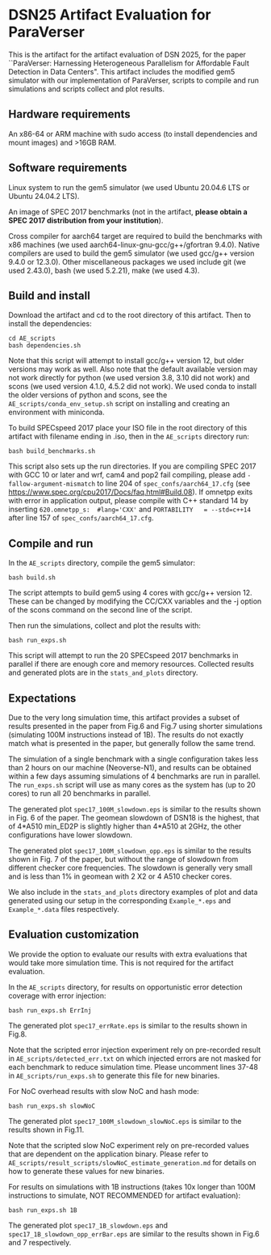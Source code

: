 # DSN25 Artifact Evaluation for ParaVerser

This is the artifact for the artifact evaluation of DSN 2025, for the paper ``ParaVerser: Harnessing Heterogeneous Parallelism for Affordable Fault Detection in Data Centers". This artifact includes the modified gem5 simulator with our implementation of ParaVerser, scripts to compile and run simulations and scripts collect and plot results. 

## Hardware requirements
An x86-64 or ARM machine with sudo access (to install dependencies and mount images) and >16GB RAM.

## Software requirements
Linux system to run the gem5 simulator (we used Ubuntu 20.04.6 LTS or Ubuntu 24.04.2 LTS). 

An image of SPEC 2017 benchmarks (not in the artifact, **please obtain a SPEC 2017 distribution from your institution**). 

Cross compiler for aarch64 target are required to build the benchmarks with x86 machines (we used aarch64-linux-gnu-gcc/g++/gfortran 9.4.0). Native compilers are used to build the gem5 simulator (we used gcc/g++ version 9.4.0 or 12.3.0). Other miscellaneous packages we used include git (we used 2.43.0), bash (we used 5.2.21), make (we used 4.3).

## Build and install
Download the artifact and cd to the root directory of this artifact. Then to install the dependencies:
```
cd AE_scripts
bash dependencies.sh
```
Note that this script will attempt to install gcc/g++ version 12, but older versions may work as well. Also note that the default available version may not work directly for python (we used version 3.8, 3.10 did not work) and scons (we used version 4.1.0, 4.5.2 did not work). We used conda to install the older versions of python and scons, see the `AE_scripts/conda_env_setup.sh` script on installing and creating an environment with miniconda.

To build SPECspeed 2017 place your ISO file in the root directory of this artifact with filename ending in .iso, then in the `AE_scripts` directory run:
```
bash build_benchmarks.sh
```
This script also sets up the run directories.
If you are compiling SPEC 2017 with GCC 10 or later and wrf, cam4 and pop2 fail compiling, please add `-fallow-argument-mismatch` to line 204 of `spec_confs/aarch64_17.cfg` (see https://www.spec.org/cpu2017/Docs/faq.html#Build.08).
If omnetpp exits with error in application output, please compile with C++ standard 14 by inserting `620.omnetpp_s:  #lang='CXX'` and `PORTABILITY   = --std=c++14` after line 157 of `spec_confs/aarch64_17.cfg`.

## Compile and run

In the `AE_scripts` directory, compile the gem5 simulator:
```
bash build.sh
```
The script attempts to build gem5 using 4 cores with gcc/g++ version 12. These can be changed by modifying the CC/CXX variables and the -j option of the scons command on the second line of the script.

Then run the simulations, collect and plot the results with:
```
bash run_exps.sh
```
This script will attempt to run the 20 SPECspeed 2017 benchmarks in parallel if there are enough core and memory resources. Collected results and generated plots are in the `stats_and_plots` directory.

## Expectations
Due to the very long simulation time, this artifact provides a subset of results presented in the paper from Fig.6 and Fig.7 using shorter simulations (simulating 100M instructions instead of 1B). The results do not exactly match what is presented in the paper, but generally follow the same trend.

The simulation of a single benchmark with a single configuration takes less than 2 hours on our machine (Neoverse-N1), and results can be obtained within a few days assuming simulations of 4 benchmarks are run in parallel. The `run_exps.sh` script will use as many cores as the system has (up to 20 cores) to run all 20 benchmarks in parallel.

The generated plot `spec17_100M_slowdown.eps` is similar to the results shown in Fig. 6 of the paper. The geomean slowdown of DSN18 is the highest, that of 4\*A510 min_ED2P is slightly higher than 4\*A510 at 2GHz, the other configurations have lower slowdown.

The generated plot `spec17_100M_slowdown_opp.eps` is similar to the results shown in Fig. 7 of the paper, but without the range of slowdown from different checker core frequencies. The slowdown is generally very small and is less than 1\% in geomean with 2 X2 or 4 A510 checker cores. 

We also include in the `stats_and_plots` directory examples of plot and data generated using our setup in the corresponding `Example_*.eps` and `Example_*.data` files respectively.

## Evaluation customization
We provide the option to evaluate our results with extra evaluations that would take more simulation time. This is not required for the artifact evaluation.

In the `AE_scripts` directory, for results on opportunistic error detection coverage with error injection:
```
bash run_exps.sh ErrInj
```
The generated plot `spec17_errRate.eps` is similar to the results shown in Fig.8. 

Note that the scripted error injection experiment rely on pre-recorded result in `AE_scripts/detected_err.txt` on which injected errors are not masked for each benchmark to reduce simulation time. Please uncomment lines 37-48 in `AE_scripts/run_exps.sh` to generate this file for new binaries.

For NoC overhead results with slow NoC and hash mode:
```
bash run_exps.sh slowNoC
```
The generated plot `spec17_100M_slowdown_slowNoC.eps` is similar to the results shown in Fig.11.

Note that the scripted slow NoC experiment rely on pre-recorded values that are dependent on the application binary. Please refer to `AE_scripts/result_scripts/slowNoC_estimate_generation.md` for details on how to generate these values for new binaries. 

For results on simulations with 1B instructions (takes 10x longer than 100M instructions to simulate, NOT RECOMMENDED for artifact evaluation):
```
bash run_exps.sh 1B
```
The generated plot `spec17_1B_slowdown.eps` and `spec17_1B_slowdown_opp_errBar.eps` are similar to the results shown in Fig.6 and 7 respectively.
